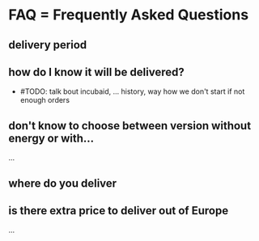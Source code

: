 # FAQ = Frequently Asked Questions

## delivery period


## how do I know it will be delivered?

- #TODO: talk bout incubaid, ... history, way how we don't start if not enough orders

## don't know to choose between version without energy or with...

...

## where do you deliver

## is there extra price to deliver out of Europe

...

